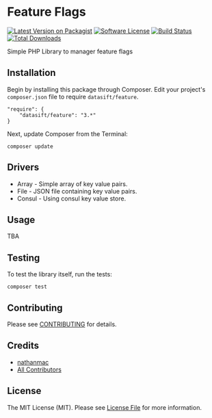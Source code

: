 Feature Flags
=============

[![Latest Version on Packagist](https://img.shields.io/packagist/v/datasift/feature.svg?style=flat-square)](https://packagist.org/packages/datasift/feature)
[![Software License](https://img.shields.io/badge/license-MIT-brightgreen.svg?style=flat-square)](LICENSE.md)
[![Build Status](https://img.shields.io/travis/datasift/php-lib-feature/master.svg?style=flat-square)](https://travis-ci.org/datasift/php-lib-feature)
[![Total Downloads](https://img.shields.io/packagist/dt/datasift/feature.svg?style=flat-square)](https://packagist.org/packages/datasift/feature)

Simple PHP Library to manager feature flags

Installation
------------

Begin by installing this package through Composer. Edit your project's `composer.json` file to require `datasift/feature`.

	"require": {
		"datasift/feature": "3.*"
	}

Next, update Composer from the Terminal:

    composer update


Drivers
-------

- Array - Simple array of key value pairs.
- File - JSON file containing key value pairs.
- Consul - Using consul key value store.

Usage
-----

TBA

Testing
-------

To test the library itself, run the tests:

    composer test
    
Contributing
------------

Please see [CONTRIBUTING](CONTRIBUTING.md) for details.

Credits
-------

- [nathanmac](https://github.com/nathanmac)
- [All Contributors](../../contributors)

License
-------

The MIT License (MIT). Please see [License File](LICENSE.md) for more information.
